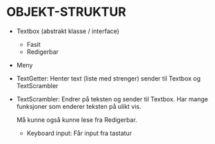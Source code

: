 # OBJEKT-STRUKTUR

* Textbox (abstrakt klasse / interface)
  * Fasit 
  * Redigerbar
* Meny 
* TextGetter: Henter text (liste med strenger) sender til Textbox og TextScrambler 
* TextScrambler: Endrer på teksten og sender til Textbox. 
  Har mange funksjoner som enderer teksten på ulikt vis.

  Må kunne også kunne lese fra Redigerbar.
    * Keyboard input: Får input fra tastatur



